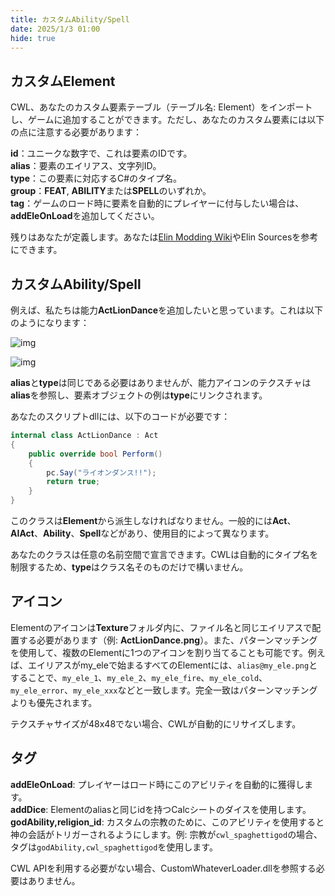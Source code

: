 ```yaml
---
title: カスタムAbility/Spell
date: 2025/1/3 01:00
hide: true
---
```


## カスタムElement

CWL、あなたのカスタム要素テーブル（テーブル名: Element）をインポートし、ゲームに追加することができます。ただし、あなたのカスタム要素には以下の点に注意する必要があります：

**id**：ユニークな数字で、これは要素のIDです。  
**alias**：要素のエイリアス、文字列ID。  
**type**：この要素に対応するC#のタイプ名。  
**group**：**FEAT**, **ABILITY**または**SPELL**のいずれか。  
**tag**：ゲームのロード時に要素を自動的にプレイヤーに付与したい場合は、**addEleOnLoad**を追加してください。  

残りはあなたが定義します。あなたは[Elin Modding Wiki](https://elin-modding-resources.github.io/Elin.Docs/)やElin Sourcesを参考にできます。

## カスタムAbility/Spell

例えば、私たちは能力**ActLionDance**を追加したいと思っています。これは以下のようになります：

![img](https://i.postimg.cc/90PTN1r1/doc-custom-ele.png)

![img](https://i.postimg.cc/XY6Nv31Z/image.png)

**alias**と**type**は同じである必要はありませんが、能力アイコンのテクスチャは**alias**を参照し、要素オブジェクトの例は**type**にリンクされます。

あなたのスクリプトdllには、以下のコードが必要です：
```cs
internal class ActLionDance : Act
{
    public override bool Perform()
    {
        pc.Say("ライオンダンス!!");
        return true;
    }
}
```

このクラスは**Element**から派生しなければなりません。一般的には**Act**、**AIAct**、**Ability**、**Spell**などがあり、使用目的によって異なります。

あなたのクラスは任意の名前空間で宣言できます。CWLは自動的にタイプ名を制限するため、**type**はクラス名そのものだけで構いません。

## アイコン
Elementのアイコンは**Texture**フォルダ内に、ファイル名と同じエイリアスで配置する必要があります（例: **ActLionDance.png**）。また、パターンマッチングを使用して、複数のElementに1つのアイコンを割り当てることも可能です。例えば、エイリアスがmy_eleで始まるすべてのElementには、`alias@my_ele.png`とすることで、`my_ele_1`、`my_ele_2`、`my_ele_fire`、`my_ele_cold`、`my_ele_error`、`my_ele_xxx`などと一致します。完全一致はパターンマッチングよりも優先されます。

テクスチャサイズが48x48でない場合、CWLが自動的にリサイズします。

## タグ
**addEleOnLoad**: プレイヤーはロード時にこのアビリティを自動的に獲得します。  
**addDice**: Elementのaliasと同じidを持つCalcシートのダイスを使用します。  
**godAbility,religion_id**: カスタムの宗教のために、このアビリティを使用すると神の会話がトリガーされるようにします。例: 宗教が`cwl_spaghettigod`の場合、タグは`godAbility,cwl_spaghettigod`を使用します。  

CWL APIを利用する必要がない場合、CustomWhateverLoader.dllを参照する必要はありません。